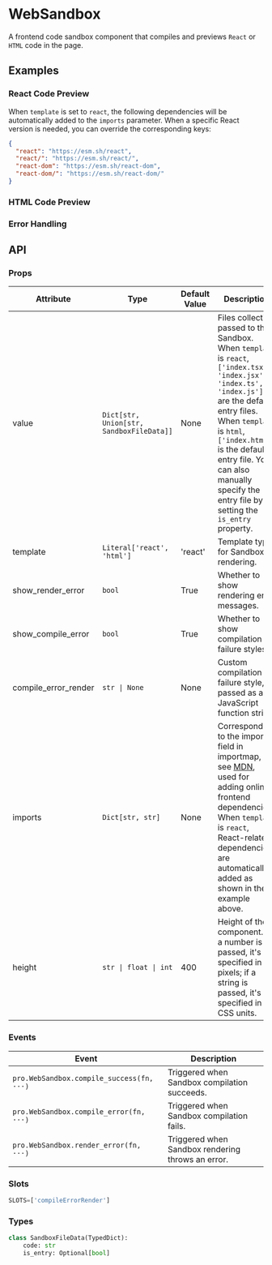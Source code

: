 # WebSandbox

A frontend code sandbox component that compiles and previews `React` or `HTML` code in the page.

## Examples

### React Code Preview

When `template` is set to `react`, the following dependencies will be automatically added to the `imports` parameter. When a specific React version is needed, you can override the corresponding keys:

```json
{
  "react": "https://esm.sh/react",
  "react/": "https://esm.sh/react/",
  "react-dom": "https://esm.sh/react-dom",
  "react-dom/": "https://esm.sh/react-dom/"
}
```

<demo name="react"></demo>

### HTML Code Preview

<demo name="html"></demo>

### Error Handling

<demo name="error_handling"></demo>

## API

### Props

| Attribute            | Type                                     | Default Value | Description                                                                                                                                                                                                                                                                                                       |
| -------------------- | ---------------------------------------- | ------------- | ----------------------------------------------------------------------------------------------------------------------------------------------------------------------------------------------------------------------------------------------------------------------------------------------------------------- |
| value                | `Dict[str, Union[str, SandboxFileData]]` | None          | Files collection passed to the Sandbox. When `template` is `react`, `['index.tsx', 'index.jsx', 'index.ts', 'index.js']` are the default entry files. When `template` is `html`, `['index.html']` is the default entry file. You can also manually specify the entry file by setting the `is_entry` property.     |
| template             | `Literal['react', 'html']`               | 'react'       | Template type for Sandbox rendering.                                                                                                                                                                                                                                                                              |
| show_render_error    | `bool`                                   | True          | Whether to show rendering error messages.                                                                                                                                                                                                                                                                         |
| show_compile_error   | `bool`                                   | True          | Whether to show compilation failure styles.                                                                                                                                                                                                                                                                       |
| compile_error_render | `str \| None`                            | None          | Custom compilation failure style, passed as a JavaScript function string.                                                                                                                                                                                                                                         |
| imports              | `Dict[str, str]`                         | None          | Corresponds to the imports field in importmap, see [MDN](https://developer.mozilla.org/en-US/docs/Web/HTML/Reference/Elements/script/type/importmap), used for adding online frontend dependencies. When `template` is `react`, React-related dependencies are automatically added as shown in the example above. |
| height               | `str \| float \| int`                    | 400           | Height of the component. If a number is passed, it's specified in pixels; if a string is passed, it's specified in CSS units.                                                                                                                                                                                     |

### Events

| Event                                     | Description                                       |
| ----------------------------------------- | ------------------------------------------------- |
| `pro.WebSandbox.compile_success(fn, ···)` | Triggered when Sandbox compilation succeeds.      |
| `pro.WebSandbox.compile_error(fn, ···)`   | Triggered when Sandbox compilation fails.         |
| `pro.WebSandbox.render_error(fn, ···)`    | Triggered when Sandbox rendering throws an error. |

### Slots

```python
SLOTS=['compileErrorRender']
```

### Types

```python
class SandboxFileData(TypedDict):
    code: str
    is_entry: Optional[bool]
```
